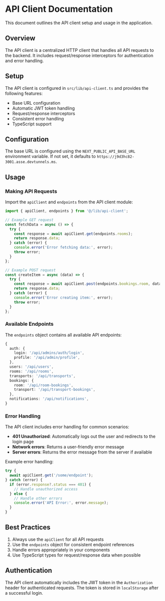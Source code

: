# API Client Documentation

This document outlines the API client setup and usage in the application.

## Overview

The API client is a centralized HTTP client that handles all API requests to the backend. It includes request/response interceptors for authentication and error handling.

## Setup

The API client is configured in `src/lib/api-client.ts` and provides the following features:

- Base URL configuration
- Automatic JWT token handling
- Request/response interceptors
- Consistent error handling
- TypeScript support

## Configuration

The base URL is configured using the `NEXT_PUBLIC_API_BASE_URL` environment variable. If not set, it defaults to `https://j9d3hc82-3001.asse.devtunnels.ms`.

## Usage

### Making API Requests

Import the `apiClient` and `endpoints` from the API client module:

```typescript
import { apiClient, endpoints } from '@/lib/api-client';

// Example GET request
const fetchData = async () => {
  try {
    const response = await apiClient.get(endpoints.rooms);
    return response.data;
  } catch (error) {
    console.error('Error fetching data:', error);
    throw error;
  }
};

// Example POST request
const createItem = async (data) => {
  try {
    const response = await apiClient.post(endpoints.bookings.room, data);
    return response.data;
  } catch (error) {
    console.error('Error creating item:', error);
    throw error;
  }
};
```

### Available Endpoints

The `endpoints` object contains all available API endpoints:

```typescript
{
  auth: {
    login: '/api/admins/auth/login',
    profile: '/api/admin/profile',
  },
  users: '/api/users',
  rooms: '/api/rooms',
  transports: '/api/transports',
  bookings: {
    room: '/api/room-bookings',
    transport: '/api/transport-bookings',
  },
  notifications: '/api/notifications',
}
```

### Error Handling

The API client includes error handling for common scenarios:

- **401 Unauthorized**: Automatically logs out the user and redirects to the login page
- **Network errors**: Returns a user-friendly error message
- **Server errors**: Returns the error message from the server if available

Example error handling:

```typescript
try {
  await apiClient.get('/some/endpoint');
} catch (error) {
  if (error.response?.status === 401) {
    // Handle unauthorized access
  } else {
    // Handle other errors
    console.error('API Error:', error.message);
  }
}
```

## Best Practices

1. Always use the `apiClient` for all API requests
2. Use the `endpoints` object for consistent endpoint references
3. Handle errors appropriately in your components
4. Use TypeScript types for request/response data when possible

## Authentication

The API client automatically includes the JWT token in the `Authorization` header for authenticated requests. The token is stored in `localStorage` after a successful login.

